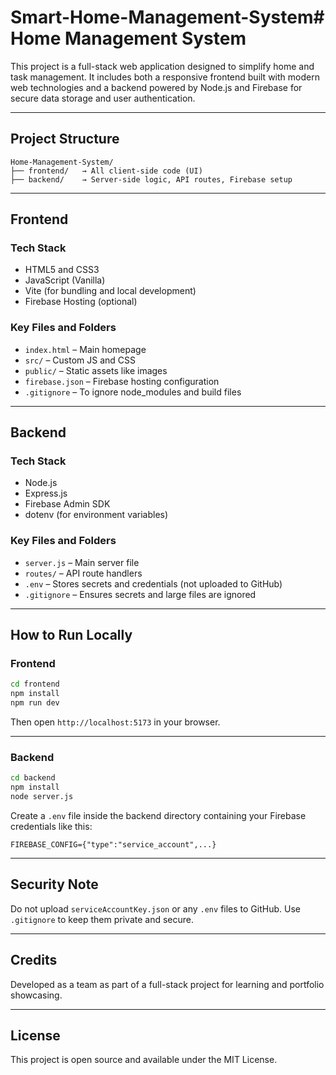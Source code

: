 # Smart-Home-Management-System# Home Management System

This project is a full-stack web application designed to simplify home and task management. It includes both a responsive frontend built with modern web technologies and a backend powered by Node.js and Firebase for secure data storage and user authentication.

---

## Project Structure

```
Home-Management-System/
├── frontend/   → All client-side code (UI)
├── backend/    → Server-side logic, API routes, Firebase setup
```

---

## Frontend

### Tech Stack
- HTML5 and CSS3
- JavaScript (Vanilla)
- Vite (for bundling and local development)
- Firebase Hosting (optional)

### Key Files and Folders
- `index.html` – Main homepage
- `src/` – Custom JS and CSS
- `public/` – Static assets like images
- `firebase.json` – Firebase hosting configuration
- `.gitignore` – To ignore node_modules and build files

---

## Backend

### Tech Stack
- Node.js
- Express.js
- Firebase Admin SDK
- dotenv (for environment variables)

### Key Files and Folders
- `server.js` – Main server file
- `routes/` – API route handlers
- `.env` – Stores secrets and credentials (not uploaded to GitHub)
- `.gitignore` – Ensures secrets and large files are ignored

---

## How to Run Locally

### Frontend

```bash
cd frontend
npm install
npm run dev
```

Then open `http://localhost:5173` in your browser.

---

### Backend

```bash
cd backend
npm install
node server.js
```

Create a `.env` file inside the backend directory containing your Firebase credentials like this:

```env
FIREBASE_CONFIG={"type":"service_account",...}
```

---

## Security Note

Do not upload `serviceAccountKey.json` or any `.env` files to GitHub. Use `.gitignore` to keep them private and secure.

---

## Credits

Developed as a team as part of a full-stack project for learning and portfolio showcasing.

---

## License

This project is open source and available under the MIT License.
